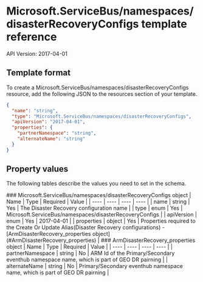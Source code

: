 # Microsoft.ServiceBus/namespaces/disasterRecoveryConfigs template reference
API Version: 2017-04-01
## Template format

To create a Microsoft.ServiceBus/namespaces/disasterRecoveryConfigs resource, add the following JSON to the resources section of your template.

```json
{
  "name": "string",
  "type": "Microsoft.ServiceBus/namespaces/disasterRecoveryConfigs",
  "apiVersion": "2017-04-01",
  "properties": {
    "partnerNamespace": "string",
    "alternateName": "string"
  }
}
```
## Property values

The following tables describe the values you need to set in the schema.

<a id="Microsoft.ServiceBus/namespaces/disasterRecoveryConfigs" />
### Microsoft.ServiceBus/namespaces/disasterRecoveryConfigs object
|  Name | Type | Required | Value |
|  ---- | ---- | ---- | ---- |
|  name | string | Yes | The Disaster Recovery configuration name |
|  type | enum | Yes | Microsoft.ServiceBus/namespaces/disasterRecoveryConfigs |
|  apiVersion | enum | Yes | 2017-04-01 |
|  properties | object | Yes | Properties required to the Create Or Update Alias(Disaster Recovery configurations) - [ArmDisasterRecovery_properties object](#ArmDisasterRecovery_properties) |


<a id="ArmDisasterRecovery_properties" />
### ArmDisasterRecovery_properties object
|  Name | Type | Required | Value |
|  ---- | ---- | ---- | ---- |
|  partnerNamespace | string | No | ARM Id of the Primary/Secondary eventhub namespace name, which is part of GEO DR pairning |
|  alternateName | string | No | Primary/Secondary eventhub namespace name, which is part of GEO DR pairning |


